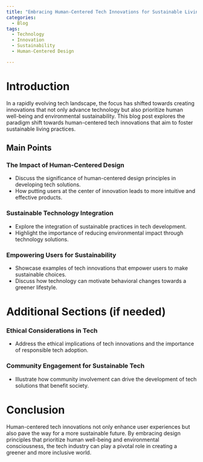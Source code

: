 ```yaml
---
title: "Embracing Human-Centered Tech Innovations for Sustainable Living"
categories:
  - Blog
tags:
  - Technology
  - Innovation
  - Sustainability
  - Human-Centered Design

---
```


# Introduction
In a rapidly evolving tech landscape, the focus has shifted towards creating innovations that not only advance technology but also prioritize human well-being and environmental sustainability. This blog post explores the paradigm shift towards human-centered tech innovations that aim to foster sustainable living practices.

## Main Points
### The Impact of Human-Centered Design
- Discuss the significance of human-centered design principles in developing tech solutions.
- How putting users at the center of innovation leads to more intuitive and effective products.

### Sustainable Technology Integration
- Explore the integration of sustainable practices in tech development.
- Highlight the importance of reducing environmental impact through technology solutions.

### Empowering Users for Sustainability
- Showcase examples of tech innovations that empower users to make sustainable choices.
- Discuss how technology can motivate behavioral changes towards a greener lifestyle.

# Additional Sections (if needed)
### Ethical Considerations in Tech
- Address the ethical implications of tech innovations and the importance of responsible tech adoption.

### Community Engagement for Sustainable Tech
- Illustrate how community involvement can drive the development of tech solutions that benefit society.

# Conclusion
Human-centered tech innovations not only enhance user experiences but also pave the way for a more sustainable future. By embracing design principles that prioritize human well-being and environmental consciousness, the tech industry can play a pivotal role in creating a greener and more inclusive world.